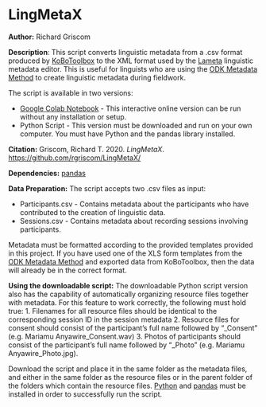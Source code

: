 # LingMetaX
**Author:** Richard Griscom

**Description**: This script converts linguistic metadata from a .csv format produced by [KoBoToolbox](https://www.kobotoolbox.org/) to the XML format used by the [Lameta](https://sites.google.com/site/metadatatooldiscussion/) linguistic metadata editor. This is useful for linguists who are using the [ODK Metadata Method](https://zenodo.org/record/3871516) to create linguistic metadata during fieldwork. 

The script is available in two versions: 
* [Google Colab Notebook](https://colab.research.google.com/drive/149OpY8zxxSHA1u2deInzkegnUsEj1jiI?usp=sharing) - This interactive online version can be run without any installation or setup. 
* Python Script - This version must be downloaded and run on your own computer. You must have Python and the pandas library installed. 

**Citation:**
Griscom, Richard T. 2020. *LingMetaX*. https://github.com/rgriscom/LingMetaX/

**Dependencies:** 
[pandas](https://pandas.pydata.org/)

**Data Preparation:** 
The script accepts two .csv files as input:

* Participants.csv - Contains metadata about the participants who have contributed to the creation of linguistic data.
* Sessions.csv - Contains metadata about recording sessions involving participants. 

Metadata must be formatted according to the provided templates provided in this project. If you have used one of the XLS form templates from the [ODK Metadata Method](https://zenodo.org/record/3871516) and exported data from KoBoToolbox, then the data will already be in the correct format. 

**Using the downloadable script:**
The downloadable Python script version also has the capability of automatically organizing resource files together with metadata. For this feature to work correctly, the following must hold true:
    1. Filenames for all resource files should be identical to the corresponding session ID in the session metadata
    2. Resource files for consent should consist of the participant’s full name followed by “_Consent” (e.g. Mariamu Anyawire_Consent.wav)
    3. Photos of participants should consist of the participant’s full name followed by “_Photo” (e.g. Mariamu Anyawire_Photo.jpg).
    
Download the script and place it in the same folder as the metadata files, and either in the same folder as the resource files or in the parent folder of the folders which contain the resource files. [Python](https://www.python.org/) and [pandas](https://pandas.pydata.org/) must be installed in order to successfully run the script. 






